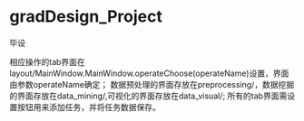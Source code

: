 # gradDesign_Project
毕设

相应操作的tab界面在layout/MainWindow.MainWindow.operateChoose(operateName)设置，界面由参数operateName确定；
数据预处理的界面存放在preprocessing/，数据挖掘的界面存放在data_mining/,可视化的界面存放在data_visual/;
所有的tab界面需设置按钮用来添加任务，并将任务数据保存。
